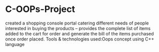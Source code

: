 # C-OOPs-Project
created a shopping console portal catering different needs of people interested in buying the products – provides the complete list of items added to the cart for order and generate the bill of the items purchased once order placed. Tools &amp; technologies used:Oops concept using C++ language
